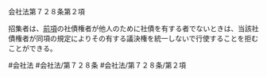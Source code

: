 会社法第７２８条第２項

招集者は、[前項](会社法＿＿＿＿第７２８条第１項)の社債権者が他人のために社債を有する者でないときは、当該社債権者が同項の規定によりその有する議決権を統一しないで行使することを拒むことができる。

#会社法
#会社法/第７２８条
#会社法/第７２８条/第２項
